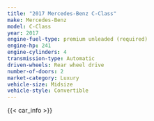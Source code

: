 ```yaml
---
title: "2017 Mercedes-Benz C-Class"
make: Mercedes-Benz
model: C-Class
year: 2017
engine-fuel-type: premium unleaded (required)
engine-hp: 241
engine-cylinders: 4
transmission-type: Automatic
driven-wheels: Rear wheel drive
number-of-doors: 2
market-category: Luxury
vehicle-size: Midsize
vehicle-style: Convertible
---
```


{{< car_info >}}
